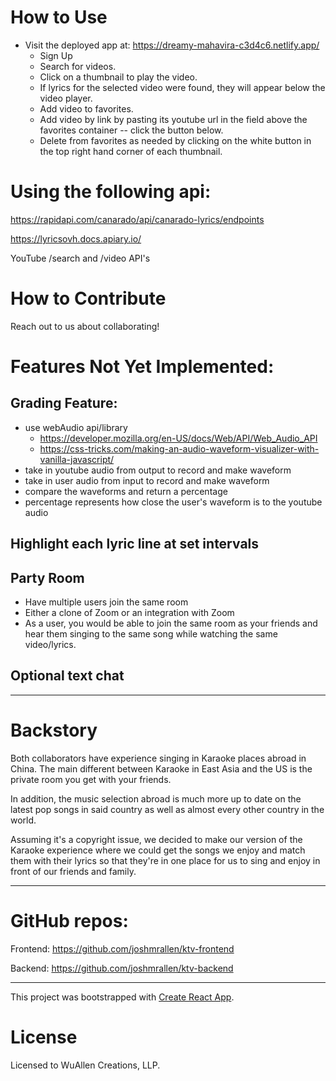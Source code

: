 # How to Use
* Visit the deployed app at: https://dreamy-mahavira-c3d4c6.netlify.app/
    * Sign Up
    * Search for videos.
    * Click on a thumbnail to play the video.
    * If lyrics for the selected video were found, they will appear below the video player.
    * Add video to favorites.
    * Add video by link by pasting its youtube url in the field above the favorites container -- click the button below.
    * Delete from favorites as needed by clicking on the white button in the top right hand corner of each thumbnail.

# Using the following api:
https://rapidapi.com/canarado/api/canarado-lyrics/endpoints

https://lyricsovh.docs.apiary.io/

YouTube /search and /video API's

# How to Contribute
Reach out to us about collaborating!

# Features Not Yet Implemented:
## Grading Feature:
* use webAudio api/library
    * https://developer.mozilla.org/en-US/docs/Web/API/Web_Audio_API
    * https://css-tricks.com/making-an-audio-waveform-visualizer-with-vanilla-javascript/
* take in youtube audio from output to record and make waveform
* take in user audio from input to record and make waveform
* compare the waveforms and return a percentage
* percentage represents how close the user's waveform is to the youtube audio

## Highlight each lyric line at set intervals

## Party Room
* Have multiple users join the same room
* Either a clone of Zoom or an integration with Zoom
* As a user, you would be able to join the same room as your friends and hear them singing to the same song while watching the same video/lyrics.

## Optional text chat

---

# Backstory
Both collaborators have experience singing in Karaoke places abroad in China. The main different between Karaoke in East Asia and the US is the private room you get with your friends.

In addition, the music selection abroad is much more up to date on the latest pop songs in said country as well as almost every other country in the world.

Assuming it's a copyright issue, we decided to make our version of the Karaoke experience where we could get the songs we enjoy and match them with their lyrics so that they're in one place for us to sing and enjoy in front of our friends and family.

---

# GitHub repos:
Frontend: https://github.com/joshmrallen/ktv-frontend

Backend: https://github.com/joshmrallen/ktv-backend

---

This project was bootstrapped with [Create React App](https://github.com/facebook/create-react-app).

# License
Licensed to WuAllen Creations, LLP.